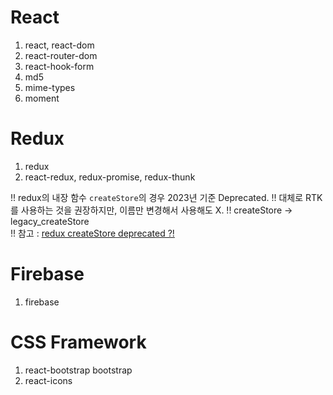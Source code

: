 # React
1. react, react-dom  
2. react-router-dom  
3. react-hook-form  
4. md5  
5. mime-types  
6. moment  
  
# Redux
1. redux  
2. react-redux, redux-promise, redux-thunk  
  
!! redux의 내장 함수 `createStore`의 경우 2023년 기준 Deprecated.
!! 대체로 RTK를 사용하는 것을 권장하지만, 이름만 변경해서 사용해도 X.
!! createStore -> legacy_createStore  
!! 참고 : [redux createStore deprecated ?!](https://velog.io/@201_steve/redux-createStore-deprecated)  

# Firebase
1. firebase  

# CSS Framework
1. react-bootstrap bootstrap  
2. react-icons  